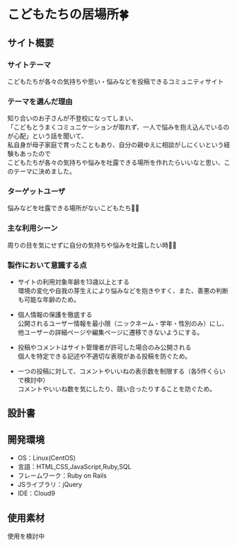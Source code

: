 # こどもたちの居場所🍀

## サイト概要
### サイトテーマ
こどもたちが各々の気持ちや思い・悩みなどを投稿できるコミュニティサイト


### テーマを選んだ理由
知り合いのお子さんが不登校になってしまい、<br>
「こどもとうまくコミュニケーションが取れず、一人で悩みを抱え込んでいるのが心配」という話を聞いて、<br>
私自身が母子家庭で育ったこともあり、自分の親ゆえに相談がしにくいという経験もあったので<br>
こどもたちが各々の気持ちや悩みを吐露できる場所を作れたらいいなと思い、このテーマに決めました。


### ターゲットユーザ
悩みなどを吐露できる場所がないこどもたち👦🏻


### 主な利用シーン
周りの目を気にせずに自分の気持ちや悩みを吐露したい時🧒🏻


### 製作において意識する点
- サイトの利用対象年齢を13歳以上とする<br>
環境の変化や自我の芽生えにより悩みなどを抱きやすく、また、善悪の判断も可能な年齢のため。

- 個人情報の保護を徹底する<br>
公開されるユーザー情報を最小限（ニックネーム・学年・性別のみ）にし、他ユーザーの詳細ページや編集ページに遷移できないようにする。

- 投稿やコメントはサイト管理者が許可した場合のみ公開される<br>
個人を特定できる記述や不適切な表現がある投稿を防ぐため。

- 一つの投稿に対して、コメントやいいねの表示数を制限する（各5件くらいで検討中）<br>
コメントやいいね数を気にしたり、競い合ったりすることを防ぐため。


## 設計書


## 開発環境
- OS：Linux(CentOS)
- 言語：HTML,CSS,JavaScript,Ruby,SQL
- フレームワーク：Ruby on Rails
- JSライブラリ：jQuery
- IDE：Cloud9


## 使用素材
使用を検討中

